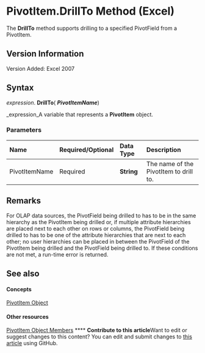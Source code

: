 
# PivotItem.DrillTo Method (Excel)

The  **DrillTo** method supports drilling to a specified PivotField from a PivotItem.


## Version Information

Version Added: Excel 2007 


## Syntax

 _expression_. **DrillTo**( **_PivotItemName_**)

 _expression_A variable that represents a  **PivotItem** object.


### Parameters



|**Name**|**Required/Optional**|**Data Type**|**Description**|
|:-----|:-----|:-----|:-----|
|PivotItemName|Required| **String**|The name of the PivotItem to drill to.|

## Remarks

For OLAP data sources, the PivotField being drilled to has to be in the same hierarchy as the PivotItem being drilled or, if multiple attribute hierarchies are placed next to each other on rows or columns, the PivotField being drilled to has to be one of the attribute hierarchies that are next to each other; no user hierarchies can be placed in between the PivotField of the PivotItem being drilled and the PivotField being drilled to. If these conditions are not met, a run-time error is returned.


## See also


#### Concepts


 [PivotItem Object](5829a1d9-0924-9ce8-1120-229e4595285a.md)
#### Other resources


 [PivotItem Object Members](dde86683-8c89-2484-cdd0-8c3db0c06f45.md)
****   **Contribute to this article**Want to edit or suggest changes to this content? You can edit and submit changes to  [this article](https://github.com/jhershey00/VBA_Excel_Test/OpenXMLCon/articles/627806c2-834f-d217-1439-1e17bedd15c0.md) using GitHub.

